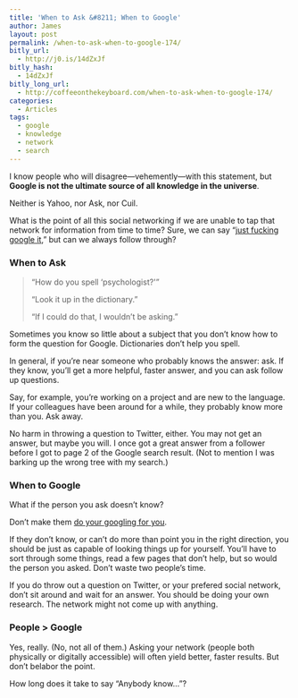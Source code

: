 ```yaml
---
title: 'When to Ask &#8211; When to Google'
author: James
layout: post
permalink: /when-to-ask-when-to-google-174/
bitly_url:
  - http://j0.is/14dZxJf
bitly_hash:
  - 14dZxJf
bitly_long_url:
  - http://coffeeonthekeyboard.com/when-to-ask-when-to-google-174/
categories:
  - Articles
tags:
  - google
  - knowledge
  - network
  - search
---
```

I know people who will disagree—vehemently—with this statement, but **Google is not the ultimate source of all knowledge in the universe**.

Neither is Yahoo, nor Ask, nor Cuil.

What is the point of all this social networking if we are unable to tap that network for information from time to time? Sure, we can say &#8220;[just fucking google it][1],&#8221; but can we always follow through?

### When to Ask

> &#8220;How do you spell &#8216;psychologist?'&#8221;
> 
> &#8220;Look it up in the dictionary.&#8221;
> 
> &#8220;If I could do that, I wouldn&#8217;t be asking.&#8221;

Sometimes you know so little about a subject that you don&#8217;t know how to form the question for Google. Dictionaries don&#8217;t help you spell.

In general, if you&#8217;re near someone who probably knows the answer: ask. If they know, you&#8217;ll get a more helpful, faster answer, and you can ask follow up questions.

Say, for example, you&#8217;re working on a project and are new to the language. If your colleagues have been around for a while, they probably know more than you. Ask away.

No harm in throwing a question to Twitter, either. You may not get an answer, but maybe you will. I once got a great answer from a follower before I got to page 2 of the Google search result. (Not to mention I was barking up the wrong tree with my search.)

### When to Google

What if the person you ask doesn&#8217;t know?

Don&#8217;t make them [do your googling for you][2].

If they don&#8217;t know, or can&#8217;t do more than point you in the right direction, you should be just as capable of looking things up for yourself. You&#8217;ll have to sort through some things, read a few pages that don&#8217;t help, but so would the person you asked. Don&#8217;t waste two people&#8217;s time.

If you do throw out a question on Twitter, or your prefered social network, don&#8217;t sit around and wait for an answer. You should be doing your own research. The network might not come up with anything.

### People > Google

Yes, really. (No, not all of them.) Asking your network (people both physically or digitally accessible) will often yield better, faster results. But don&#8217;t belabor the point.

How long does it take to say &#8220;Anybody know&#8230;&#8221;?

 [1]: http://justfuckinggoogleit.com/
 [2]: http://letmegooglethatforyou.com/